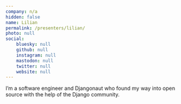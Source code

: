 ```yaml
---
company: n/a
hidden: false
name: Lilian
permalink: /presenters/lilian/
photo: null
social:
    bluesky: null
    github: null
    instagram: null
    mastodon: null
    twitter: null
    website: null
---
```


I’m a software engineer and Djangonaut who found my way into open source with the help of the Django community.
